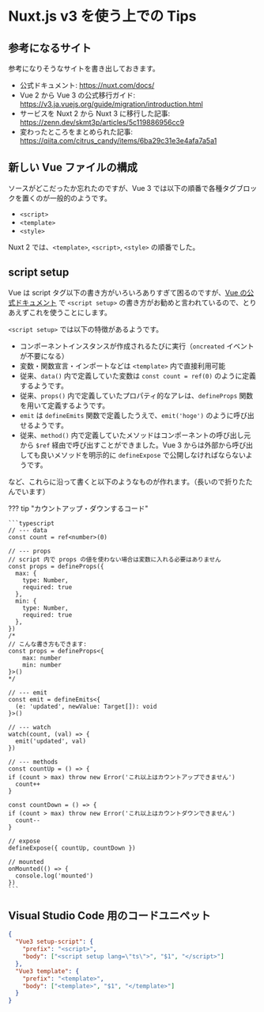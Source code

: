 # Nuxt.js v3 を使う上での Tips

## 参考になるサイト

参考になりそうなサイトを書き出しておきます。

- 公式ドキュメント: https://nuxt.com/docs/
- Vue 2 から Vue 3 の公式移行ガイド: https://v3.ja.vuejs.org/guide/migration/introduction.html
- サービスを Nuxt 2 から Nuxt 3 に移行した記事: https://zenn.dev/skmt3p/articles/5c119886956cc9
- 変わったところをまとめられた記事: https://qiita.com/citrus_candy/items/6ba29c31e3e4afa7a5a1

## 新しい Vue ファイルの構成

ソースがどこだったか忘れたのですが、Vue 3 では以下の順番で各種タグブロックを置くのが一般的のようです。

- `<script>`
- `<template>`
- `<style>`

Nuxt 2 では、`<template>`, `<script>`, `<style>` の順番でした。

## script setup

Vue は script タグ以下の書き方がいろいろありすぎて困るのですが、[Vue の公式ドキュメント](https://v3.ja.vuejs.org/api/sfc-script-setup.html) で `<script setup>` の書き方がお勧めと言われているので、とりあえずこれを使うことにします。

`<script setup>` では以下の特徴があるようです。

- コンポーネントインスタンスが作成されるたびに実行（`oncreated` イベントが不要になる）
- 変数・関数宣言・インポートなどは `<template>` 内で直接利用可能
- 従来、`data()` 内で定義していた変数は `const count = ref(0)` のように定義するようです。
- 従来、`props()` 内で定義していたプロパティ的なアレは、`defineProps` 関数を用いて定義するようです。
- `emit` は `defineEmits` 関数で定義したうえで、`emit('hoge')` のように呼び出せるようです。
- 従来、`method()` 内で定義していたメソッドはコンポーネントの呼び出し元から `$ref` 経由で呼び出すことができました。Vue 3 からは外部から呼び出しても良いメソッドを明示的に `defineExpose` で公開しなければならないようです。

など、これらに沿って書くと以下のようなものが作れます。（長いので折りたたんでいます）

??? tip "カウントアップ・ダウンするコード"

    ```typescript
    // --- data
    const count = ref<number>(0)

    // --- props
    // script 内で props の値を使わない場合は変数に入れる必要はありません
    const props = defineProps({
      max: {
        type: Number,
        required: true
      },
      min: {
        type: Number,
        required: true
      },
    })
    /*
    // こんな書き方もできます:
    const props = defineProps<{
        max: number
        min: number
    }>()
    */

    // --- emit
    const emit = defineEmits<{
      (e: 'updated', newValue: Target[]): void
    }>()

    // --- watch
    watch(count, (val) => {
      emit('updated', val)
    })

    // --- methods
    const countUp = () => {
    if (count > max) throw new Error('これ以上はカウントアップできません')
      count++
    }

    const countDown = () => {
    if (count > max) throw new Error('これ以上はカウントダウンできません')
      count--
    }

    // expose
    defineExpose({ countUp, countDown })

    // mounted
    onMounted(() => {
      console.log('mounted')
    })
    ```

## Visual Studio Code 用のコードユニペット

```json title=".vscode/vue3.code-snippets"
{
  "Vue3 setup-script": {
    "prefix": "<script>",
    "body": ["<script setup lang=\"ts\">", "$1", "</script>"]
  },
  "Vue3 template": {
    "prefix": "<template>",
    "body": ["<template>", "$1", "</template>"]
  }
}
```
